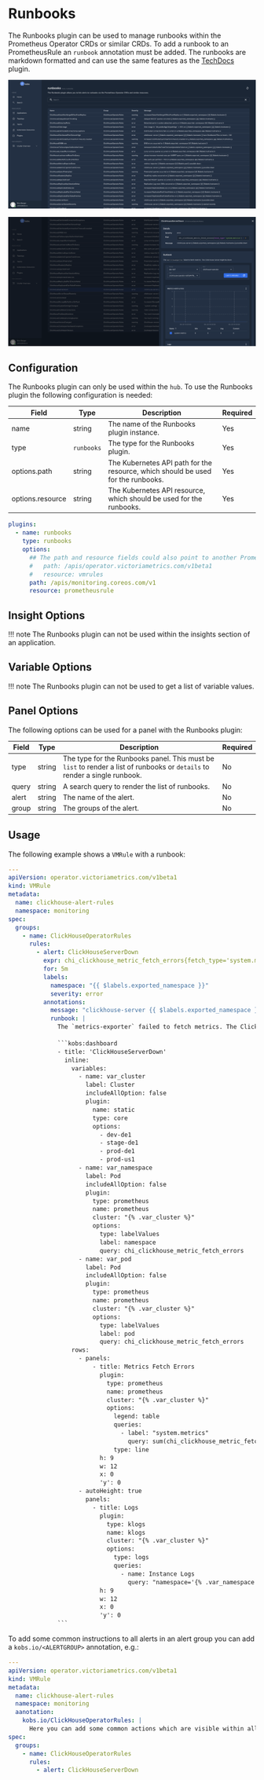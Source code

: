 # Runbooks

The Runbooks plugin can be used to manage runbooks within the Prometheus Operator CRDs or similar CRDs. To add a runbook to an PrometheusRule an `runbook` annotation must be added. The runbooks are markdown formatted and can use the same features as the [TechDocs](./techdocs.md) plugin.

![Overview](./assets/runbooks-overview.png)

![Details](./assets/runbooks-details.png)

## Configuration

The Runbooks plugin can only be used within the `hub`. To use the Runbooks plugin the following configuration is needed:

| Field | Type | Description | Required |
| ----- | ---- | ----------- | -------- |
| name | string | The name of the Runbooks plugin instance. | Yes |
| type | `runbooks` | The type for the Runbooks plugin. | Yes |
| options.path | string | The Kubernetes API path for the resource, which should be used for the runbooks. | Yes |
| options.resource | string | The Kubernetes API resource, which should be used for the runbooks. | Yes |

```yaml
plugins:
  - name: runbooks
    type: runbooks
    options:
      ## The path and resource fields could also point to another PrometheusRule compatible resource, e.g. the VictoriaMetrics rules:
      #   path: /apis/operator.victoriametrics.com/v1beta1
      #   resource: vmrules
      path: /apis/monitoring.coreos.com/v1
      resource: prometheusrule
```

## Insight Options

!!! note
    The Runbooks plugin can not be used within the insights section of an application.

## Variable Options

!!! note
    The Runbooks plugin can not be used to get a list of variable values.

## Panel Options

The following options can be used for a panel with the Runbooks plugin:

| Field | Type | Description | Required |
| ----- | ---- | ----------- | -------- |
| type | string | The type for the Runbooks panel. This must be `list` to render a list of runbooks or `details` to render a single runbook. | No |
| query | string | A search query to render the list of runbooks. | No |
| alert | string | The name of the alert. | No |
| group | string | The groups of the alert. | No |

## Usage

The following example shows a `VMRule` with a runbook:

```yaml
---
apiVersion: operator.victoriametrics.com/v1beta1
kind: VMRule
metadata:
  name: clickhouse-alert-rules
  namespace: monitoring
spec:
  groups:
    - name: ClickHouseOperatorRules
      rules:
        - alert: ClickHouseServerDown
          expr: chi_clickhouse_metric_fetch_errors{fetch_type='system.metrics'} > 0
          for: 5m
          labels:
            namespace: "{{ $labels.exported_namespace }}"
            severity: error
          annotations:
            message: "clickhouse-server {{ $labels.exported_namespace }}/{{ $labels.hostname }} possible down"
            runbook: |
              The `metrics-exporter` failed to fetch metrics. The ClickHouse Server might be down.

              ```kobs:dashboard
              - title: 'ClickHouseServerDown'
                inline:
                  variables:
                    - name: var_cluster
                      label: Cluster
                      includeAllOption: false
                      plugin:
                        name: static
                        type: core
                        options:
                          - dev-de1
                          - stage-de1
                          - prod-de1
                          - prod-us1
                    - name: var_namespace
                      label: Pod
                      includeAllOption: false
                      plugin:
                        type: prometheus
                        name: prometheus
                        cluster: "{% .var_cluster %}"
                        options:
                          type: labelValues
                          label: namespace
                          query: chi_clickhouse_metric_fetch_errors
                    - name: var_pod
                      label: Pod
                      includeAllOption: false
                      plugin:
                        type: prometheus
                        name: prometheus
                        cluster: "{% .var_cluster %}"
                        options:
                          type: labelValues
                          label: pod
                          query: chi_clickhouse_metric_fetch_errors
                  rows:
                    - panels:
                        - title: Metrics Fetch Errors
                          plugin:
                            type: prometheus
                            name: prometheus
                            cluster: "{% .var_cluster %}"
                            options:
                              legend: table
                              queries:
                                - label: "system.metrics"
                                  query: sum(chi_clickhouse_metric_fetch_errors{fetch_type="system.metrics", namespace="{% .var_namespace %}", pod="{% .var_pod %}"})
                              type: line
                          h: 9
                          w: 12
                          x: 0
                          'y': 0
                    - autoHeight: true
                      panels:
                        - title: Logs
                          plugin:
                            type: klogs
                            name: klogs
                            cluster: "{% .var_cluster %}"
                            options:
                              type: logs
                              queries:
                                - name: Instance Logs
                                  query: "namespace='{% .var_namespace %}' _and_ pod_name='{% .var_pod %}' _and_ container_name='clickhouse'"
                          h: 9
                          w: 12
                          x: 0
                          'y': 0
              ```
```

To add some common instructions to all alerts in an alert group you can add a `kobs.io/<ALERTGROUP>` annotation, e.g.:

```yaml
---
apiVersion: operator.victoriametrics.com/v1beta1
kind: VMRule
metadata:
  name: clickhouse-alert-rules
  namespace: monitoring
  aanotation:
    kobs.io/ClickHouseOperatorRules: |
      Here you can add some common actions which are visible within all alerts in the ClickHouseOperatorRules alert group.
spec:
  groups:
    - name: ClickHouseOperatorRules
      rules:
        - alert: ClickHouseServerDown
```
